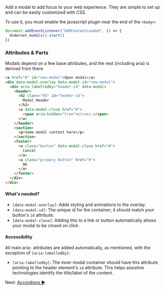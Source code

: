 Add a modal to add focus to your web experience. They are simple to set up and can be easily customized with CSS.

To use it, you must enable the javascript plugin near the end of the `<body>`:

```js
document.addEventListener("DOMContentLoaded", () => {
  Undernet.modals().start()
})
```

### Attributes & Parts

Modals depend on a few base attributes, and the rest (including aria) is derived from there.

```html
<a href="#" id="new-modal">Open modal</a>
<div data-modal-overlay data-modal-id="new-modal">
  <div aria-labelledby="header-id" data-modal>
    <header>
      <h2 class="h6" id="header-id">
        Modal Header
      </h2>
      <a data-modal-close href="#">
        <span aria-hidden="true">&times;</span>
      </a>
    </header>
    <section>
      <p>Some modal content here</p>
    </section>
    <footer>
      <a class="button" data-modal-close href="#">
        Cancel
      </a>
      <a class="primary button" href="#">
        OK
      </a>
    </footer>
  </div>
</div>
```

#### What's needed?
* `[data-modal-overlay]`: Adds styling and animations to the overlay.
* `[data-modal-id]`: The unique id for the container; it should match your button's `id` attribute.
* `[data-modal-close]`: Adding this to a link or button automatically allows your modal to be closed on click.

#### Accessibility
All main aria- attributes are added automatically, as mentioned, with the exception of `[aria-labelledby]`:

* `[aria-labelledby]`: The inner modal container should have this attribute pointing to the header element's `id` attribute. This helps assistive technologies identify the title/label of the content.

Next: [Accordions ►](accordions)
